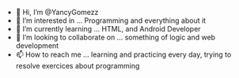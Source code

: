 - 👋 Hi, I’m @YancyGomezz
- 👀 I’m interested in ... Programming and everything about it
- 🌱 I’m currently learning ... HTML, and Android Developer
- 💞️ I’m looking to collaborate on ... something of logic and web development
- 📫 How to reach me ... learning and practicing every day, trying to resolve exercices about programming

<!---
YancyGomezz/YancyGomezz is a ✨ special ✨ repository because its `README.md` (this file) appears on your GitHub profile.
You can click the Preview link to take a look at your changes.
--->
